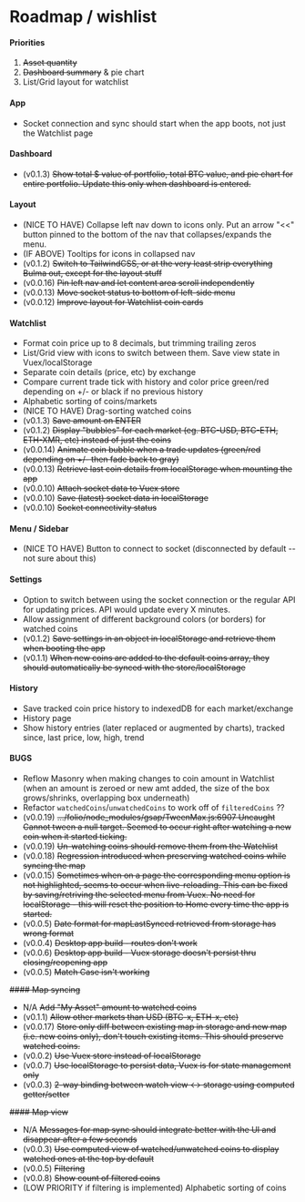 # Roadmap / wishlist

#### Priorities
1. ~~Asset quantity~~
2. ~~Dashboard summary~~ & pie chart
3. List/Grid layout for watchlist

#### App
- Socket connection and sync should start when the app boots, not just the Watchlist page

#### Dashboard
- (v0.1.3) ~~Show total $ value of portfolio, total BTC value, and pie chart for entire portfolio. Update this only when dashboard is entered.~~

#### Layout
- (NICE TO HAVE) Collapse left nav down to icons only. Put an arrow "<<" button pinned to the bottom of the nav that collapses/expands the menu.
- (IF ABOVE) Tooltips for icons in collapsed nav
- (v0.1.2) ~~Switch to TailwindCSS, or at the very least strip everything Bulma out, except for the layout stuff~~
- (v0.0.16) ~~Pin left nav and let content area scroll independently~~
- (v0.0.13) ~~Move socket status to bottom of left-side menu~~
- (v0.0.12) ~~Improve layout for Watchlist coin cards~~

#### Watchlist
- Format coin price up to 8 decimals, but trimming trailing zeros
- List/Grid view with icons to switch between them. Save view state in Vuex/localStorage
- Separate coin details (price, etc) by exchange
- Compare current trade tick with history and color price green/red depending on +/- or black if no previous history
- Alphabetic sorting of coins/markets
- (NICE TO HAVE) Drag-sorting watched coins
- (v0.1.3) ~~Save amount on ENTER~~
- (v0.1.2) ~~Display "bubbles" for each market (eg. BTC-USD, BTC-ETH, ETH-XMR, etc) instead of just the coins~~
- (v0.0.14) ~~Animate coin bubble when a trade updates (green/red depending on +/- then fade back to gray)~~
- (v0.0.13) ~~Retrieve last coin details from localStorage when mounting the app~~
- (v0.0.10) ~~Attach socket data to Vuex store~~
- (v0.0.10) ~~Save (latest) socket data in localStorage~~
- (v0.0.10) ~~Socket connectivity status~~

#### Menu / Sidebar
- (NICE TO HAVE) Button to connect to socket (disconnected by default -- not sure about this)

#### Settings
- Option to switch between using the socket connection or the regular API for updating prices. API would update every X minutes.
- Allow assignment of different background colors (or borders) for watched coins
- (v0.1.2) ~~Save settings in an object in localStorage and retrieve them when booting the app~~
- (v0.1.1) ~~When new coins are added to the default coins array, they should automatically be synced with the store/localStorage~~

#### History
- Save tracked coin price history to indexedDB for each market/exchange
- History page
- Show history entries (later replaced or augmented by charts), tracked since, last price, low, high, trend

#### BUGS
- Reflow Masonry when making changes to coin amount in Watchlist (when an amount is zeroed or new amt added, the size of the box grows/shrinks, overlapping box underneath)
- Refactor `watchedCoins`/`unwatchedCoins` to work off of `filteredCoins` ??
- (v0.0.19) ~~.../folio/node_modules/gsap/TweenMax.js:6907 Uncaught Cannot tween a null target. Seemed to occur right after watching a new coin when it started ticking.~~
- (v0.0.19) ~~Un-watching coins should remove them from the Watchlist~~
- (v0.0.18) ~~Regression introduced when preserving watched coins while syncing the map~~
- (v0.0.15) ~~Sometimes when on a page the corresponding menu option is not highlighted, seems to occur when live-reloading. This can be fixed by saving/retriving the selected menu from Vuex. No need for localStorage - this will reset the position to Home every time the app is started.~~
- (v0.0.5) ~~Date format for mapLastSynced retrieved from storage has wrong format~~
- (v0.0.4) ~~Desktop app build - routes don't work~~
- (v0.0.6) ~~Desktop app build - Vuex storage doesn't persist thru closing/reopening app~~
- (v0.0.5) ~~Match Case isn't working~~

~~#### Map syncing~~
- N/A ~~Add "My Asset" amount to watched coins~~
- (v0.1.1) ~~Allow other markets than USD (BTC-x, ETH-x, etc)~~
- (v0.0.17) ~~Store only diff between existing map in storage and new map (i.e. new coins only), don't touch existing items. This should preserve watched coins.~~
- (v0.0.2) ~~Use Vuex store instead of localStorage~~
- (v0.0.7) ~~Use localStorage to persist data, Vuex is for state management only~~
- (v0.0.3) ~~2-way binding between watch view <-> storage using computed getter/setter~~

~~#### Map view~~
- N/A ~~Messages for map sync should integrate better with the UI and disappear after a few seconds~~
- (v0.0.3) ~~Use computed view of watched/unwatched coins to display watched ones at the top by default~~
- (v0.0.5) ~~Filtering~~
- (v0.0.8) ~~Show count of filtered coins~~
- (LOW PRIORITY if filtering is implemented) Alphabetic sorting of coins